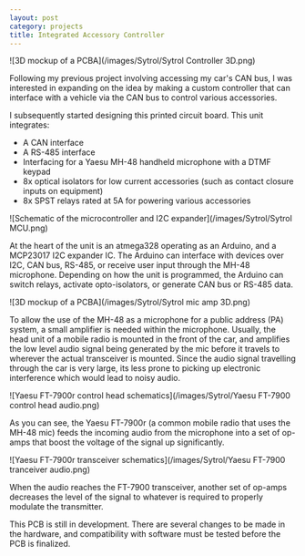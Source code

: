 ```yaml
---
layout: post
category: projects
title: Integrated Accessory Controller
---
```

![3D mockup of a PCBA](/images/Sytrol/Sytrol Controller 3D.png)

Following my previous project involving accessing my car's CAN bus, I was interested in expanding on the idea by making a custom controller that can interface with a vehicle via the CAN bus to control various accessories.<!--more-->

I subsequently started designing this printed circuit board. This unit integrates:

* A CAN interface
* A RS-485 interface
* Interfacing for a Yaesu MH-48 handheld microphone with a DTMF keypad
* 8x optical isolators for low current accessories (such as contact closure inputs on equipment)
* 8x SPST relays rated at 5A for powering various accessories

![Schematic of the microcontroller and I2C expander](/images/Sytrol/Sytrol MCU.png)

At the heart of the unit is an atmega328 operating as an Arduino, and a MCP23017 I2C expander IC. The Arduino can interface with devices over I2C, CAN bus, RS-485, or receive user input through the MH-48 microphone. Depending on how the unit is programmed, the Arduino can switch relays, activate opto-isolators, or generate CAN bus or RS-485 data.

![3D mockup of a PCBA](/images/Sytrol/Sytrol mic amp 3D.png)

To allow the use of the MH-48 as a microphone for a public address (PA) system, a small amplifier is needed within the microphone. Usually, the head unit of a mobile radio is mounted in the front of the car, and amplifies the low level audio signal being generated by the mic before it travels to wherever the actual transceiver is mounted. Since the audio signal travelling through the car is very large, its less prone to picking up electronic interference which would lead to noisy audio.

![Yaesu FT-7900r control head schematics](/images/Sytrol/Yaesu FT-7900 control head audio.png)

As you can see, the Yaesu FT-7900r (a common mobile radio that uses the MH-48 mic) feeds the incoming audio from the microphone into a set of op-amps that boost the voltage of the signal up significantly.

![Yaesu FT-7900r transceiver schematics](/images/Sytrol/Yaesu FT-7900 tranceiver audio.png)

When the audio reaches the FT-7900 transceiver, another set of op-amps decreases the level of the signal to whatever is required to properly modulate the transmitter.

This PCB is still in development. There are several changes to be made in the hardware, and compatibility with software must be tested before the PCB is finalized.
